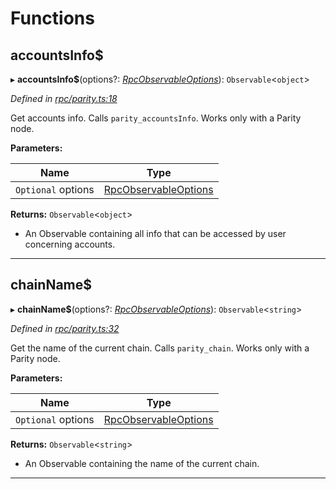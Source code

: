 

# Functions

<a id="accountsinfo_"></a>

##  accountsInfo$

▸ **accountsInfo$**(options?: *[RpcObservableOptions](../interfaces/_types_.rpcobservableoptions.md)*): `Observable`<`object`>

*Defined in [rpc/parity.ts:18](https://github.com/paritytech/js-libs/blob/0b729df/packages/light.js/src/rpc/parity.ts#L18)*

Get accounts info. Calls `parity_accountsInfo`. Works only with a Parity node.

**Parameters:**

| Name | Type |
| ------ | ------ |
| `Optional` options | [RpcObservableOptions](../interfaces/_types_.rpcobservableoptions.md) |

**Returns:** `Observable`<`object`>
- An Observable containing all info that can be
accessed by user concerning accounts.

___
<a id="chainname_"></a>

##  chainName$

▸ **chainName$**(options?: *[RpcObservableOptions](../interfaces/_types_.rpcobservableoptions.md)*): `Observable`<`string`>

*Defined in [rpc/parity.ts:32](https://github.com/paritytech/js-libs/blob/0b729df/packages/light.js/src/rpc/parity.ts#L32)*

Get the name of the current chain. Calls `parity_chain`. Works only with a Parity node.

**Parameters:**

| Name | Type |
| ------ | ------ |
| `Optional` options | [RpcObservableOptions](../interfaces/_types_.rpcobservableoptions.md) |

**Returns:** `Observable`<`string`>
- An Observable containing the name of the
current chain.

___

